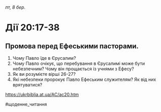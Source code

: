 
_пт, 8 бер._

# Дії 20:17-38

## Промова перед Ефеськими пасторами.
1. Чому Павло їде в Єрусалим?
2. Чому Павло очікує, що перебування в Єрусалимі може бути небезпечним? Чому він прощається із учнями з Ефесу?
3. Як ви розумієте вірші 26-27?
4. Які небезпеки пророкує Павло Ефеським служителям? Як від них врятуватися?

https://ukrbiblia.at.ua/AC/ac20.htm 

#щоденне_читання
